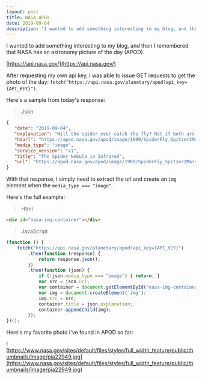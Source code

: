 ```yaml
---
layout: post
title: NASA APOD
date: 2019-09-04
description: "I wanted to add something interesting to my blog, and then I remembered that NASA has an astronomy picture of the day (APOD)."
---
```


I wanted to add something interesting to my blog, and then I remembered that NASA has an astronomy picture of the day (APOD).

[https://api.nasa.gov/](https://api.nasa.gov/)

After requesting my own api key, I was able to issue GET requests to get the photo of the day: `fetch("https://api.nasa.gov/planetary/apod?api_key={API_KEY}")`.

Here's a sample from today's response:

> Json

```json
{
   "date": "2019-09-04",
   "explanation": "Will the spider ever catch the fly? Not if both are large emission nebulas toward the constellation of the Charioteer (Auriga).  The spider-shaped gas cloud on the left is actually an emission nebula labelled IC 417, while the smaller fly-shaped cloud on the right is dubbed  NGC 1931 and is both an emission nebula and a reflection nebula.  About 10,000 light-years distant, both nebulas harbor young, open star clusters. For scale, the more compact NGC 1931 (Fly) is about 10 light-years across. The featured picture in scientifically-assigned, infrared colors combines images from the Spitzer Space Telescope and the Two Micron All Sky Survey (2MASS).  Spitzer is celebrating its 16th year orbiting the Sun near the Earth.    APOD in other languages: Arabic, Catalan, Chinese (Beijing), Chinese (Taiwan), Croatian, Czech, Dutch, Farsi, French, French, German, Hebrew, Indonesian, Japanese, Korean, Montenegrin, Polish, Russian, Serbian, Slovenian,  Spanish and Ukrainian",
   "hdurl": "https://apod.nasa.gov/apod/image/1909/SpiderFly_Spitzer2Mass_4165.jpg",
   "media_type": "image",
   "service_version": "v1",
   "title": "The Spider Nebula in Infrared",
   "url": "https://apod.nasa.gov/apod/image/1909/SpiderFly_Spitzer2Mass_960.jpg"
}
```

With that response, I simply need to extract the url and create an `img` element when the `media_type === "image"`.

Here's the full example:

> Html

```html
<div id="nasa-img-container"></div>
```

> JavaScript

```javascript
(function () {
    fetch("https://api.nasa.gov/planetary/apod?api_key={API_KEY}")
        .then(function (response) {
            return response.json();
        })
        .then(function (json) {
            if (!json.media_type === "image") { return; }
            var src = json.url;
            var container = document.getElementById("nasa-img-container");
            var img = document.createElement('img');
            img.src = src;
            container.title = json.explanation;
            container.appendChild(img);
        });
})();
```

Here's my favorite photo I've found in APOD so far:

![https://www.nasa.gov/sites/default/files/styles/full_width_feature/public/thumbnails/image/pia22949.jpg](https://www.nasa.gov/sites/default/files/styles/full_width_feature/public/thumbnails/image/pia22949.jpg)
